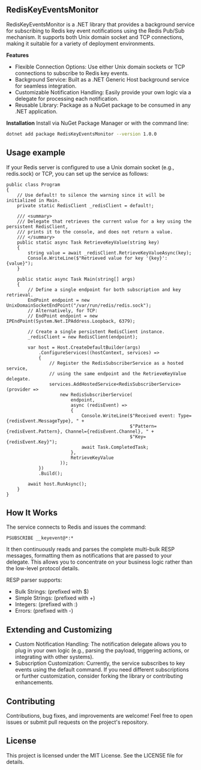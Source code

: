 ## RedisKeyEventsMonitor ##

RedisKeyEventsMonitor is a .NET library that provides a background service for subscribing to Redis key event notifications using the Redis Pub/Sub mechanism. It supports both Unix domain socket and TCP connections, making it suitable for a variety of deployment environments.

**Features**
- Flexible Connection Options: Use either Unix domain sockets or TCP connections to subscribe to Redis key events.
- Background Service: Built as a .NET Generic Host background service for seamless integration.
- Customizable Notification Handling: Easily provide your own logic via a delegate for processing each notification.
- Reusable Library: Package as a NuGet package to be consumed in any .NET application.

**Installation**
Install via NuGet Package Manager or with the command line:

```bash
dotnet add package RedisKeyEventsMonitor --version 1.0.0
```

## Usage example ##

If your Redis server is configured to use a Unix domain socket (e.g., redis.sock) or TCP, you can set up the service as follows:

    public class Program
    {
        // Use default! to silence the warning since it will be initialized in Main.
        private static RedisClient _redisClient = default!;

        /// <summary>
        /// Delegate that retrieves the current value for a key using the persistent RedisClient,
        /// prints it to the console, and does not return a value.
        /// </summary>
        public static async Task RetrieveKeyValue(string key)
        {
            string value = await _redisClient.RetrieveKeyValueAsync(key);
            Console.WriteLine($"Retrieved value for key '{key}': {value}");
        }

        public static async Task Main(string[] args)
        {
            // Define a single endpoint for both subscription and key retrieval.
            EndPoint endpoint = new UnixDomainSocketEndPoint("/var/run/redis/redis.sock");
            // Alternatively, for TCP:
            // EndPoint endpoint = new IPEndPoint(System.Net.IPAddress.Loopback, 6379);

            // Create a single persistent RedisClient instance.
            _redisClient = new RedisClient(endpoint);

            var host = Host.CreateDefaultBuilder(args)
                .ConfigureServices((hostContext, services) =>
                {
                    // Register the RedisSubscriberService as a hosted service,
                    // using the same endpoint and the RetrieveKeyValue delegate.
                    services.AddHostedService<RedisSubscriberService>(provider =>
                        new RedisSubscriberService(
                            endpoint,
                            async (redisEvent) =>
                            {
                                Console.WriteLine($"Received event: Type={redisEvent.MessageType}, " +
                                                  $"Pattern={redisEvent.Pattern}, Channel={redisEvent.Channel}, " +
                                                  $"Key={redisEvent.Key}");
                                await Task.CompletedTask;
                            },
                            RetrieveKeyValue
                        ));
                })
                .Build();

            await host.RunAsync();
        }
    }

## How It Works ##

The service connects to Redis and issues the command:

    PSUBSCRIBE __keyevent@*:*

It then continuously reads and parses the complete multi-bulk RESP messages, formatting them as notifications that are passed to your delegate. This allows you to concentrate on your business logic rather than the low-level protocol details.

RESP parser supports:
- Bulk Strings: (prefixed with $)
- Simple Strings: (prefixed with +)
- Integers: (prefixed with :)
- Errors: (prefixed with -)

## Extending and Customizing ##

- Custom Notification Handling: The notification delegate allows you to plug in your own logic (e.g., parsing the payload, triggering actions, or integrating with other systems).
- Subscription Customization: Currently, the service subscribes to key events using the default command. If you need different subscriptions or further customization, consider forking the library or contributing enhancements.

## Contributing ##

Contributions, bug fixes, and improvements are welcome! Feel free to open issues or submit pull requests on the project's repository.

## License ##

This project is licensed under the MIT License. See the LICENSE file for details.